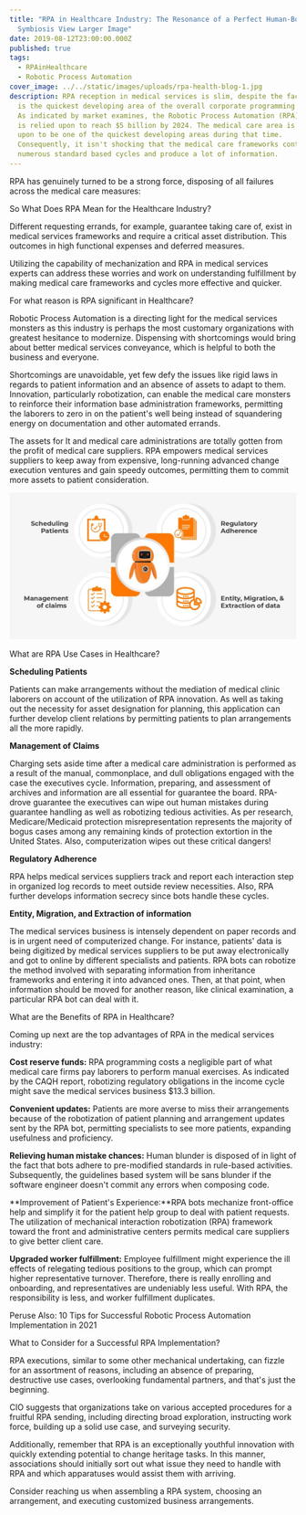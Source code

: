 ```yaml
---
title: "RPA in Healthcare Industry: The Resonance of a Perfect Human-Bot
  Symbiosis View Larger Image"
date: 2019-08-12T23:00:00.000Z
published: true
tags:
  - RPAinHealthcare
  - Robotic Process Automation
cover_image: ../../static/images/uploads/rpa-health-blog-1.jpg
description: RPA reception in medical services is slim, despite the fact that it
  is the quickest developing area of the overall corporate programming market.
  As indicated by market examines, the Robotic Process Automation (RPA) market
  is relied upon to reach $5 billion by 2024. The medical care area is relied
  upon to be one of the quickest developing areas during that time.
  Consequently, it isn't shocking that the medical care frameworks contain
  numerous standard based cycles and produce a lot of information.
---
```

RPA has genuinely turned to be a strong force, disposing of all failures across the medical care measures:

So What Does RPA Mean for the Healthcare Industry?

Different requesting errands, for example, guarantee taking care of, exist in medical services frameworks and require a critical asset distribution. This outcomes in high functional expenses and deferred measures.

Utilizing the capability of mechanization and RPA in medical services experts can address these worries and work on understanding fulfillment by making medical care frameworks and cycles more effective and quicker.

For what reason is RPA significant in Healthcare?

Robotic Process Automation is a directing light for the medical services monsters as this industry is perhaps the most customary organizations with greatest hesitance to modernize. Dispensing with shortcomings would bring about better medical services conveyance, which is helpful to both the business and everyone.

Shortcomings are unavoidable, yet few defy the issues like rigid laws in regards to patient information and an absence of assets to adapt to them. Innovation, particularly robotization, can enable the medical care monsters to reinforce their information base administration frameworks, permitting the laborers to zero in on the patient's well being instead of squandering energy on documentation and other automated errands.

The assets for It and medical care administrations are totally gotten from the profit of medical care suppliers. RPA empowers medical services suppliers to keep away from expensive, long-running advanced change execution ventures and gain speedy outcomes, permitting them to commit more assets to patient consideration.

![](../../static/images/uploads/rpa-health-blog.jpg)

What are RPA Use Cases in Healthcare?

**Scheduling Patients**

Patients can make arrangements without the mediation of medical clinic laborers on account of the utilization of RPA innovation. As well as taking out the necessity for asset designation for planning, this application can further develop client relations by permitting patients to plan arrangements all the more rapidly.

**Management of Claims**

Charging sets aside time after a medical care administration is performed as a result of the manual, commonplace, and dull obligations engaged with the case the executives cycle. Information, preparing, and assessment of archives and information are all essential for guarantee the board. RPA-drove guarantee the executives can wipe out human mistakes during guarantee handling as well as robotizing tedious activities. As per research, Medicare/Medicaid protection misrepresentation represents the majority of bogus cases among any remaining kinds of protection extortion in the United States. Also, computerization wipes out these critical dangers!

**Regulatory Adherence**

RPA helps medical services suppliers track and report each interaction step in organized log records to meet outside review necessities. Also, RPA further develops information secrecy since bots handle these cycles.

**Entity, Migration, and Extraction of information**

The medical services business is intensely dependent on paper records and is in urgent need of computerized change. For instance, patients' data is being digitized by medical services suppliers to be put away electronically and got to online by different specialists and patients. RPA bots can robotize the method involved with separating information from inheritance frameworks and entering it into advanced ones. Then, at that point, when information should be moved for another reason, like clinical examination, a particular RPA bot can deal with it.

What are the Benefits of RPA in Healthcare?

Coming up next are the top advantages of RPA in the medical services industry:

**Cost reserve funds:** RPA programming costs a negligible part of what medical care firms pay laborers to perform manual exercises. As indicated by the CAQH report, robotizing regulatory obligations in the income cycle might save the medical services business $13.3 billion.

**Convenient updates:** Patients are more averse to miss their arrangements because of the robotization of patient planning and arrangement updates sent by the RPA bot, permitting specialists to see more patients, expanding usefulness and proficiency.

**Relieving human mistake chances:** Human blunder is disposed of in light of the fact that bots adhere to pre-modified standards in rule-based activities. Subsequently, the guidelines based system will be sans blunder if the software engineer doesn't commit any errors when composing code.

**Improvement of Patient's Experience:**RPA bots mechanize front-office help and simplify it for the patient help group to deal with patient requests. The utilization of mechanical interaction robotization (RPA) framework toward the front and administrative centers permits medical care suppliers to give better client care.

**Upgraded worker fulfillment:** Employee fulfillment might experience the ill effects of relegating tedious positions to the group, which can prompt higher representative turnover. Therefore, there is really enrolling and onboarding, and representatives are undeniably less useful. With RPA, the responsibility is less, and worker fulfillment duplicates.

Peruse Also: 10 Tips for Successful Robotic Process Automation Implementation in 2021

What to Consider for a Successful RPA Implementation?

RPA executions, similar to some other mechanical undertaking, can fizzle for an assortment of reasons, including an absence of preparing, destructive use cases, overlooking fundamental partners, and that's just the beginning.

CIO suggests that organizations take on various accepted procedures for a fruitful RPA sending, including directing broad exploration, instructing work force, building up a solid use case, and surveying security.

Additionally, remember that RPA is an exceptionally youthful innovation with quickly extending potential to change heritage tasks. In this manner, associations should initially sort out what issue they need to handle with RPA and which apparatuses would assist them with arriving.

Consider reaching us when assembling a RPA system, choosing an arrangement, and executing customized business arrangements.